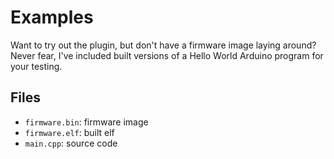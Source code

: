 # Examples

Want to try out the plugin, but don't have a firmware image laying around? Never
fear, I've included built versions of a Hello World Arduino program for your
testing.

## Files

* `firmware.bin`: firmware image
* `firmware.elf`: built elf
* `main.cpp`: source code
